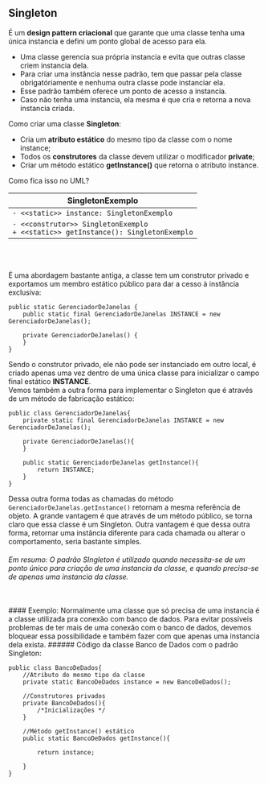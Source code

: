 ## Singleton

É um **design pattern criacional** que garante que uma classe tenha uma única instancia e defini um ponto global de acesso para ela.
- Uma classe gerencia sua própria instancia e evita que outras classe criem instancia dela.
- Para criar uma instância nesse padrão, tem que passar pela classe obrigatóriamente e nenhuma outra classe pode instanciar ela.
- Esse padrão também oferece um ponto de acesso a instancia.
- Caso não tenha uma instancia, ela mesma é que cria e retorna a nova instancia criada.

Como criar uma classe **Singleton**:
- Cria um **atributo estático** do mesmo tipo da classe com o nome instance;
- Todos os **construtores** da classe devem utilizar o modificador **private**;
- Criar um método estático **getInstance()** que retorna o atributo instance.

Como fica isso no UML?

|SingletonExemplo|
|-|
|`- <<static>> instance: SingletonExemplo`|
|`- <<construtor>> SingletonExemplo `<br> `+ <<static>> getInstance(): SingletonExemplo`|
<br>
<br>


É uma abordagem bastante antiga, a classe tem um construtor privado e exportamos um membro estático público para dar a cesso à instância exclusiva:

    public static GerenciadorDeJanelas {
        public static final GerenciadorDeJanelas INSTANCE = new GerenciadorDeJanelas();
        
        private GerenciadorDeJanelas() {  
        }
    }

Sendo o construtor privado, ele não pode ser instanciado em outro local, é criado apenas uma vez dentro de uma única classe para inicializar o campo final estático **INSTANCE**.
<br>
Vemos também a outra forma para implementar o Singleton que é através de um método de fabricação estático:

    public class GerenciadorDeJanelas{
        private static final GerenciadorDeJanelas INSTANCE = new GerenciadorDeJanelas();

        private GerenciadorDeJanelas(){
        }

        public static GerenciadorDeJanelas getInstance(){
            return INSTANCE;
        }
    }

Dessa outra forma todas as chamadas do método `GerenciadorDeJanelas.getInstance()` retornam a mesma referência de objeto.
A grande vantagem é que através de um método público, se torna claro que essa classe é um Singleton. Outra vantagem é que dessa outra forma, retornar uma instância diferente para cada chamada ou alterar o comportamento, seria bastante simples.

###### Em resumo: O padrão SIngleton é utilizado quando necessita-se de um ponto único para criação de uma instancia da classe, e quando precisa-se de apenas uma instancia da classe.
<br>
#### Exemplo:
Normalmente uma classe que só precisa de uma instancia é a classe utilizada pra conexão com banco de dados. Para evitar possíveis problemas de ter mais de uma conexão com o banco de dados, devemos bloquear essa possibilidade e também fazer com que apenas uma instancia dela exista.
###### Código da classe Banco de Dados com o padrão Singleton:

    public class BancoDeDados{
        //Atributo do mesmo tipo da classe
        private static BancoDeDados instance = new BancoDeDados();

        //Construtores privados
        private BancoDeDados(){
            /*Inicializações */
        }
        
        //Método getInstance() estático
        public static BancoDeDados getInstance(){
            
            return instance;
    
        }
    }
